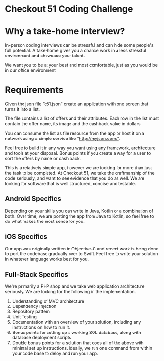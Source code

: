 # Checkout 51 Coding Challenge

# Why a take-home interview?

In-person coding interviews can be stressful and can hide some people's full potential. A take-home gives you a chance work in a less stressful environment and showcase your talent.

We want you to be at your best and most comfortable, just as you would be in our office environment

# Requirements

Given the json file “c51.json” create an application with one screen that turns it into a list. 

The file contains a list of offers and their attributes. Each row in the list must contain the offer name, its image and the cashback value in dollars. 

You can consume the list as file resource from the app or host it on a network using a simple service like “http://myjson.com/”. 

Feel free to build it in any way you want using any framework, architecture and tools at your disposal. Bonus points if you create a way for a user to sort the offers by name or cash back.

This is a relatively simple app, however we are looking for more than just the task to be completed.  At Checkout 51, we take the craftmanship of the code seriously, and want to see evidence that you do as well.  We are looking for software that is well structured, concise and testable.


## Android Specifics
Depending on your skills you can write in Java, Kotlin or a combination of both. Over time, we are porting the app from Java to Kotlin, so feel free to do what makes the most sense for you.

## iOS Specifics
Our app was originally written in Objective-C and recent work is being done to port the codebase gradually over to Swift.  Feel free to write your solution in whatever language works best for you.

## Full-Stack Specifics
We're primarily a PHP shop and we take web application architecture seriously. We are looking for the following in the implementation.  
1. Understanding of MVC architecture
2. Dependency Injection
3. Repository pattern
4. Unit Testing
5. Documentation with an overview of your solution, including any instructions on how to run it.
6. Bonus points for setting up a working SQL database, along with database deployment scripts
7. Double bonus points for a solution that does all of the above with minimal set up instructions. Ideally, we run one command from within your code base to deloy and run your app.
   



